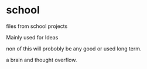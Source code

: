 # school
files from school projects

Mainly used for Ideas 

non of this will probobly be any good or 
used long term.

a brain and thought overflow.
